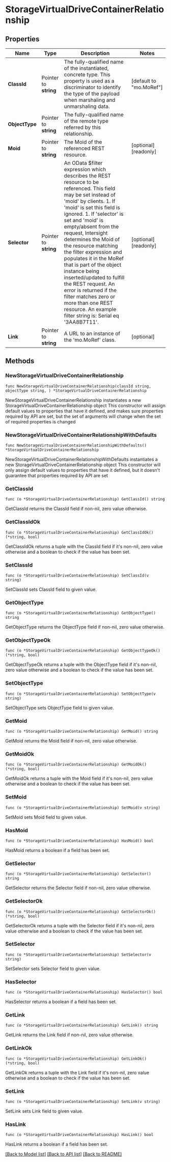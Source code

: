 # StorageVirtualDriveContainerRelationship

## Properties

Name | Type | Description | Notes
------------ | ------------- | ------------- | -------------
**ClassId** | Pointer to **string** | The fully-qualified name of the instantiated, concrete type. This property is used as a discriminator to identify the type of the payload when marshaling and unmarshaling data. | [default to "mo.MoRef"]
**ObjectType** | Pointer to **string** | The fully-qualified name of the remote type referred by this relationship. | 
**Moid** | Pointer to **string** | The Moid of the referenced REST resource. | [optional] [readonly] 
**Selector** | Pointer to **string** | An OData $filter expression which describes the REST resource to be referenced. This field may be set instead of &#39;moid&#39; by clients. 1. If &#39;moid&#39; is set this field is ignored. 1. If &#39;selector&#39; is set and &#39;moid&#39; is empty/absent from the request, Intersight determines the Moid of the resource matching the filter expression and populates it in the MoRef that is part of the object instance being inserted/updated to fulfill the REST request. An error is returned if the filter matches zero or more than one REST resource. An example filter string is: Serial eq &#39;3AA8B7T11&#39;. | [optional] [readonly] 
**Link** | Pointer to **string** | A URL to an instance of the &#39;mo.MoRef&#39; class. | [optional] 

## Methods

### NewStorageVirtualDriveContainerRelationship

`func NewStorageVirtualDriveContainerRelationship(classId string, objectType string, ) *StorageVirtualDriveContainerRelationship`

NewStorageVirtualDriveContainerRelationship instantiates a new StorageVirtualDriveContainerRelationship object
This constructor will assign default values to properties that have it defined,
and makes sure properties required by API are set, but the set of arguments
will change when the set of required properties is changed

### NewStorageVirtualDriveContainerRelationshipWithDefaults

`func NewStorageVirtualDriveContainerRelationshipWithDefaults() *StorageVirtualDriveContainerRelationship`

NewStorageVirtualDriveContainerRelationshipWithDefaults instantiates a new StorageVirtualDriveContainerRelationship object
This constructor will only assign default values to properties that have it defined,
but it doesn't guarantee that properties required by API are set

### GetClassId

`func (o *StorageVirtualDriveContainerRelationship) GetClassId() string`

GetClassId returns the ClassId field if non-nil, zero value otherwise.

### GetClassIdOk

`func (o *StorageVirtualDriveContainerRelationship) GetClassIdOk() (*string, bool)`

GetClassIdOk returns a tuple with the ClassId field if it's non-nil, zero value otherwise
and a boolean to check if the value has been set.

### SetClassId

`func (o *StorageVirtualDriveContainerRelationship) SetClassId(v string)`

SetClassId sets ClassId field to given value.


### GetObjectType

`func (o *StorageVirtualDriveContainerRelationship) GetObjectType() string`

GetObjectType returns the ObjectType field if non-nil, zero value otherwise.

### GetObjectTypeOk

`func (o *StorageVirtualDriveContainerRelationship) GetObjectTypeOk() (*string, bool)`

GetObjectTypeOk returns a tuple with the ObjectType field if it's non-nil, zero value otherwise
and a boolean to check if the value has been set.

### SetObjectType

`func (o *StorageVirtualDriveContainerRelationship) SetObjectType(v string)`

SetObjectType sets ObjectType field to given value.


### GetMoid

`func (o *StorageVirtualDriveContainerRelationship) GetMoid() string`

GetMoid returns the Moid field if non-nil, zero value otherwise.

### GetMoidOk

`func (o *StorageVirtualDriveContainerRelationship) GetMoidOk() (*string, bool)`

GetMoidOk returns a tuple with the Moid field if it's non-nil, zero value otherwise
and a boolean to check if the value has been set.

### SetMoid

`func (o *StorageVirtualDriveContainerRelationship) SetMoid(v string)`

SetMoid sets Moid field to given value.

### HasMoid

`func (o *StorageVirtualDriveContainerRelationship) HasMoid() bool`

HasMoid returns a boolean if a field has been set.

### GetSelector

`func (o *StorageVirtualDriveContainerRelationship) GetSelector() string`

GetSelector returns the Selector field if non-nil, zero value otherwise.

### GetSelectorOk

`func (o *StorageVirtualDriveContainerRelationship) GetSelectorOk() (*string, bool)`

GetSelectorOk returns a tuple with the Selector field if it's non-nil, zero value otherwise
and a boolean to check if the value has been set.

### SetSelector

`func (o *StorageVirtualDriveContainerRelationship) SetSelector(v string)`

SetSelector sets Selector field to given value.

### HasSelector

`func (o *StorageVirtualDriveContainerRelationship) HasSelector() bool`

HasSelector returns a boolean if a field has been set.

### GetLink

`func (o *StorageVirtualDriveContainerRelationship) GetLink() string`

GetLink returns the Link field if non-nil, zero value otherwise.

### GetLinkOk

`func (o *StorageVirtualDriveContainerRelationship) GetLinkOk() (*string, bool)`

GetLinkOk returns a tuple with the Link field if it's non-nil, zero value otherwise
and a boolean to check if the value has been set.

### SetLink

`func (o *StorageVirtualDriveContainerRelationship) SetLink(v string)`

SetLink sets Link field to given value.

### HasLink

`func (o *StorageVirtualDriveContainerRelationship) HasLink() bool`

HasLink returns a boolean if a field has been set.


[[Back to Model list]](../README.md#documentation-for-models) [[Back to API list]](../README.md#documentation-for-api-endpoints) [[Back to README]](../README.md)


